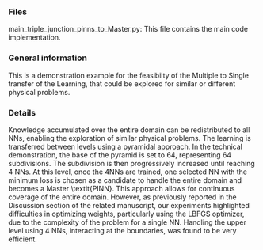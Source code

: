 ### Files
main_triple_junction_pinns_to_Master.py: This file contains the main code implementation.

### General information
This is a demonstration example for the feasibilty of the Multiple to Single transfer of the Learning, that could be explored for similar
or different physical problems.

### Details
 Knowledge accumulated over the entire domain can be redistributed to all NNs, enabling the exploration of similar physical problems. The learning is transferred between levels using a pyramidal approach.
In the technical demonstration, the base of the pyramid is set to 64, representing 64 subdivisions. The subdivision is then progressively increased until reaching 4 NNs. At this level, once the 4NNs are trained, one selected NN with the minimum loss is chosen as a candidate to handle the entire domain and becomes a Master \textit{PINN}. This approach allows for continuous coverage of the entire domain.
However, as previously reported in the Discussion section of the related manuscript, our experiments highlighted difficulties in optimizing weights, particularly using the LBFGS optimizer, due to the complexity of the problem for a single NN. Handling the upper level using 4 NNs, interacting at the boundaries, was found to be very efficient.

